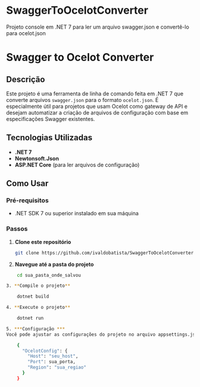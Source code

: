 # SwaggerToOcelotConverter
Projeto console em .NET 7 para ler um arquivo swagger.json e convertê-lo para ocelot.json

# Swagger to Ocelot Converter

## Descrição

Este projeto é uma ferramenta de linha de comando feita em .NET 7 que converte arquivos `swagger.json` para o formato `ocelot.json`. É especialmente útil para projetos que usam Ocelot como gateway de API e desejam automatizar a criação de arquivos de configuração com base em especificações Swagger existentes.

## Tecnologias Utilizadas

- **.NET 7**
- **Newtonsoft.Json**
- **ASP.NET Core** (para ler arquivos de configuração)

## Como Usar

### Pré-requisitos

- .NET SDK 7 ou superior instalado em sua máquina

### Passos

1. **Clone este repositório**
   ```bash
   git clone https://github.com/ivaldobatista/SwaggerToOcelotConverter.git

2. **Navegue até a pasta do projeto**
```bash
	cd sua_pasta_onde_salvou

3. **Compile o projeto**

	dotnet build

4. **Execute o projeto**

	dotnet run

5. ***Configuração ***
Você pode ajustar as configurações do projeto no arquivo appsettings.json.

	{
	  "OcelotConfig": {
		"Host": "seu_host",
		"Port": sua_porta,
		"Region": "sua_regiao"
	  }
	}
